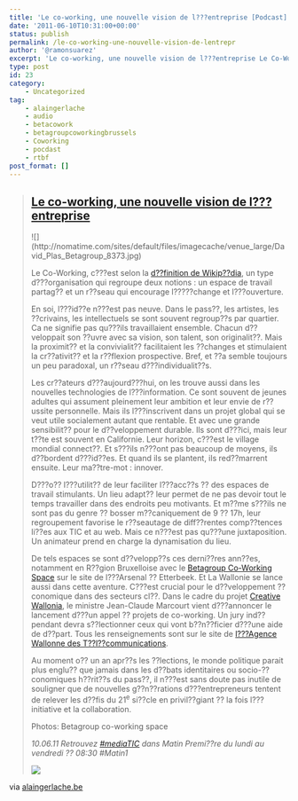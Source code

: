 ```yaml
---
title: 'Le co-working, une nouvelle vision de l???entreprise [Podcast]'
date: '2011-06-10T10:31:00+00:00'
status: publish
permalink: /le-co-working-une-nouvelle-vision-de-lentrepr
author: '@ramonsuarez'
excerpt: 'Le co-working, une nouvelle vision de l???entreprise Le Co-Working, c???est selon la d??finition de Wikip??dia, un type d???organisation qui regroupe deux notions : un espace de travail partag?? et un r??seau qui encourage l?????change et l???ouve...'
type: post
id: 23
category:
    - Uncategorized
tag:
    - alaingerlache
    - audio
    - betacowork
    - betagroupcoworkingbrussels
    - Coworking
    - pocdast
    - rtbf
post_format: []
---
```

> ## [Le co-working, une nouvelle vision de l???entreprise ](http://alaingerlache.be/post/6379149415/le-co-working-une-nouvelle-vision-de-lentreprise)
> 
> <div class="textpostbody">![](http://nomatime.com/sites/default/files/imagecache/venue_large/David_Plas_Betagroup_8373.jpg)
> 
> Le Co-Working, c???est selon la [d??finition de Wikip??dia](http://fr.wikipedia.org/wiki/Coworking), un type d???organisation qui regroupe deux notions : un espace de travail partag?? et un r??seau qui encourage l?????change et l???ouverture.
> 
> En soi, l???id??e n???est pas neuve. Dans le pass??, les artistes, les ??crivains, les intellectuels se sont souvent regroup??s par quartier. Ca ne signifie pas qu???ils travaillaient ensemble. Chacun d??veloppait son ??uvre avec sa vision, son talent, son originalit??. Mais la proximit?? et la convivialit?? facilitaient les ??changes et stimulaient la cr??ativit?? et la r??flexion prospective. Bref, et ??a semble toujours un peu paradoxal, un r??seau d???individualit??s.
> 
> Les cr??ateurs d???aujourd???hui, on les trouve aussi dans les nouvelles technologies de l???information. Ce sont souvent de jeunes adultes qui assument pleinement leur ambition et leur envie de r??ussite personnelle. Mais ils l???inscrivent dans un projet global qui se veut utile socialement autant que rentable. Et avec une grande sensibilit?? pour le d??veloppement durable. Ils sont d???ici, mais leur t??te est souvent en Californie. Leur horizon, c???est le village mondial connect??. Et s???ils n???ont pas beaucoup de moyens, ils d??bordent d???id??es. Et quand ils se plantent, ils red??marrent ensuite. Leur ma??tre-mot : innover.
> 
> D???o?? l???utilit?? de leur faciliter l???acc??s ?? des espaces de travail stimulants. Un lieu adapt?? leur permet de ne pas devoir tout le temps travailler dans des endroits peu motivants. Et m??me s???ils ne sont pas du genre ?? bosser m??caniquement de 9 ?? 17h, leur regroupement favorise le r??seautage de diff??rentes comp??tences li??es aux TIC et au web. Mais ce n???est pas qu???une juxtaposition. Un animateur prend en charge la dynamisation du lieu.
> 
> De tels espaces se sont d??velopp??s ces derni??res ann??es, notamment en R??gion Bruxelloise avec le [Betagroup Co-Working Space](http://coworking.betagroup.be/) sur le site de l???Arsenal ?? Etterbeek. Et La Wallonie se lance aussi dans cette aventure. C???est crucial pour le d??veloppement ??conomique dans des secteurs cl??. Dans le cadre du projet [Creative Wallonia](http://www.creative-wallonia.be/), le ministre Jean-Claude Marcourt vient d???annoncer le lancement d???un appel ?? projets de co-working. Un jury ind??pendant devra s??lectionner ceux qui vont b??n??ficier d???une aide de d??part. Tous les renseignements sont sur le site de [l???Agence Wallonne des T??l??communications](http://www.awt.be/web/res/index.aspx?page=res,fr,foc,100,130).
> 
> Au moment o?? un an apr??s les ??lections, le monde politique parait plus englu?? que jamais dans les d??bats identitaires ou socio-??conomiques h??rit??s du pass??, il n???est sans doute pas inutile de souligner que de nouvelles g??n??rations d???entrepreneurs tentent de relever les d??fis du 21<sup>e</sup> si??cle en privil??giant ?? la fois l???initiative et la collaboration.
> 
> Photos: Betagroup co-working space
> 
> *10.06.11 Retrouvez* [*\#mediaTIC*](http://www.rtbf.be/info/emissions?id=5017893&sub=INFO_MP_MEDIA) *dans Matin Premi??re du lundi au vendredi ?? 08:30 #Matin1*
> 
> *![](http://nomatime.com/sites/default/files/imagecache/venue_large/David_Plas_Betagroup_8393.jpg)*
> 
> </div>

via [alaingerlache.be](http://alaingerlache.be/post/6379149415/le-co-working-une-nouvelle-vision-de-lentreprise)</div><div></div></div>